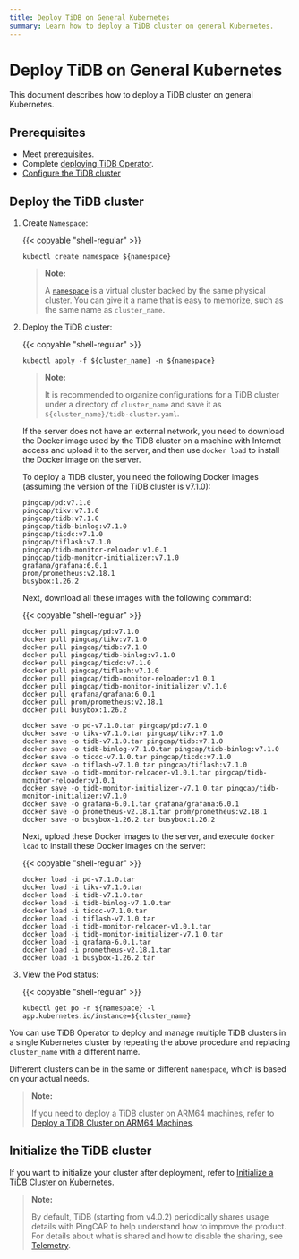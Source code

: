 ```yaml
---
title: Deploy TiDB on General Kubernetes
summary: Learn how to deploy a TiDB cluster on general Kubernetes.
---
```


# Deploy TiDB on General Kubernetes

This document describes how to deploy a TiDB cluster on general Kubernetes.

## Prerequisites

- Meet [prerequisites](prerequisites.md).
- Complete [deploying TiDB Operator](deploy-tidb-operator.md).
- [Configure the TiDB cluster](configure-a-tidb-cluster.md)

## Deploy the TiDB cluster

1. Create `Namespace`:

    {{< copyable "shell-regular" >}}

    ``` shell
    kubectl create namespace ${namespace}
    ```

    > **Note:**
    >
    > A [`namespace`](https://kubernetes.io/docs/concepts/overview/working-with-objects/namespaces/) is a virtual cluster backed by the same physical cluster. You can give it a name that is easy to memorize, such as the same name as `cluster_name`.

2. Deploy the TiDB cluster:

    {{< copyable "shell-regular" >}}

    ``` shell
    kubectl apply -f ${cluster_name} -n ${namespace}
    ```

    > **Note:**
    >
    > It is recommended to organize configurations for a TiDB cluster under a directory of `cluster_name` and save it as `${cluster_name}/tidb-cluster.yaml`.

    If the server does not have an external network, you need to download the Docker image used by the TiDB cluster on a machine with Internet access and upload it to the server, and then use `docker load` to install the Docker image on the server.

    To deploy a TiDB cluster, you need the following Docker images (assuming the version of the TiDB cluster is v7.1.0):

    ```shell
    pingcap/pd:v7.1.0
    pingcap/tikv:v7.1.0
    pingcap/tidb:v7.1.0
    pingcap/tidb-binlog:v7.1.0
    pingcap/ticdc:v7.1.0
    pingcap/tiflash:v7.1.0
    pingcap/tidb-monitor-reloader:v1.0.1
    pingcap/tidb-monitor-initializer:v7.1.0
    grafana/grafana:6.0.1
    prom/prometheus:v2.18.1
    busybox:1.26.2
    ```

    Next, download all these images with the following command:

    {{< copyable "shell-regular" >}}

    ```shell
    docker pull pingcap/pd:v7.1.0
    docker pull pingcap/tikv:v7.1.0
    docker pull pingcap/tidb:v7.1.0
    docker pull pingcap/tidb-binlog:v7.1.0
    docker pull pingcap/ticdc:v7.1.0
    docker pull pingcap/tiflash:v7.1.0
    docker pull pingcap/tidb-monitor-reloader:v1.0.1
    docker pull pingcap/tidb-monitor-initializer:v7.1.0
    docker pull grafana/grafana:6.0.1
    docker pull prom/prometheus:v2.18.1
    docker pull busybox:1.26.2

    docker save -o pd-v7.1.0.tar pingcap/pd:v7.1.0
    docker save -o tikv-v7.1.0.tar pingcap/tikv:v7.1.0
    docker save -o tidb-v7.1.0.tar pingcap/tidb:v7.1.0
    docker save -o tidb-binlog-v7.1.0.tar pingcap/tidb-binlog:v7.1.0
    docker save -o ticdc-v7.1.0.tar pingcap/ticdc:v7.1.0
    docker save -o tiflash-v7.1.0.tar pingcap/tiflash:v7.1.0
    docker save -o tidb-monitor-reloader-v1.0.1.tar pingcap/tidb-monitor-reloader:v1.0.1
    docker save -o tidb-monitor-initializer-v7.1.0.tar pingcap/tidb-monitor-initializer:v7.1.0
    docker save -o grafana-6.0.1.tar grafana/grafana:6.0.1
    docker save -o prometheus-v2.18.1.tar prom/prometheus:v2.18.1
    docker save -o busybox-1.26.2.tar busybox:1.26.2
    ```

    Next, upload these Docker images to the server, and execute `docker load` to install these Docker images on the server:

    {{< copyable "shell-regular" >}}

    ```shell
    docker load -i pd-v7.1.0.tar
    docker load -i tikv-v7.1.0.tar
    docker load -i tidb-v7.1.0.tar
    docker load -i tidb-binlog-v7.1.0.tar
    docker load -i ticdc-v7.1.0.tar
    docker load -i tiflash-v7.1.0.tar
    docker load -i tidb-monitor-reloader-v1.0.1.tar
    docker load -i tidb-monitor-initializer-v7.1.0.tar
    docker load -i grafana-6.0.1.tar
    docker load -i prometheus-v2.18.1.tar
    docker load -i busybox-1.26.2.tar
    ```

3. View the Pod status:

    {{< copyable "shell-regular" >}}

    ``` shell
    kubectl get po -n ${namespace} -l app.kubernetes.io/instance=${cluster_name}
    ```

You can use TiDB Operator to deploy and manage multiple TiDB clusters in a single Kubernetes cluster by repeating the above procedure and replacing `cluster_name` with a different name.

Different clusters can be in the same or different `namespace`, which is based on your actual needs.

> **Note:**
>
> If you need to deploy a TiDB cluster on ARM64 machines, refer to [Deploy a TiDB Cluster on ARM64 Machines](deploy-cluster-on-arm64.md).

## Initialize the TiDB cluster

If you want to initialize your cluster after deployment, refer to [Initialize a TiDB Cluster on Kubernetes](initialize-a-cluster.md).

> **Note:**
>
> By default, TiDB (starting from v4.0.2) periodically shares usage details with PingCAP to help understand how to improve the product. For details about what is shared and how to disable the sharing, see [Telemetry](https://docs.pingcap.com/tidb/stable/telemetry).
